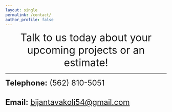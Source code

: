```yaml
---
layout: single
permalink: /contact/
author_profile: false
---
```


<center><font size="+3">Talk to us today about your upcoming projects or an estimate!</font> </center> 

<hr>



<font size="+2"><b>Telephone:</b> (562) 810-5051 </font>	<br>
<br>

<font size="+2"><b>Email:</b> bijantavakoli54@gmail.com </font>	<br>



